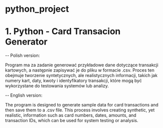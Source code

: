 # python_project

# 1. Python - Card Transacion Generator

-- Polish version:

Program ma za zadanie generować przykładowe dane dotyczące transakcji kartowych, a następnie zapisywać je do pliku w formacie .csv. Proces ten obejmuje tworzenie syntetycznych, ale realistycznych informacji, takich jak numery kart, daty, kwoty i identyfikatory transakcji, które mogą być wykorzystane do testowania systemów lub analizy.

-- English version:

The program is designed to generate sample data for card transactions and then save them to a .csv file. This process involves creating synthetic, yet realistic, information such as card numbers, dates, amounts, and transaction IDs, which can be used for system testing or analysis.
